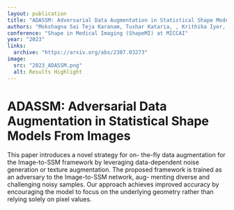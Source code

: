 ```yaml
---
layout: publication
title: "ADASSM: Adversarial Data Augmentation in Statistical Shape Models From Images"
authors: "Mokshagna Sai Teja Karanam, Tushar Kataria, , Krithika Iyer, Shireen Elhabian. "
conference: "Shape in Medical Imaging (ShapeMI) at MICCAI"
year: "2023"
links: 
  archive: "https://arxiv.org/abs/2307.03273"
image:
  src: "2023_ADASSM.png"
  alt: Results Highlight
---
```


# ADASSM: Adversarial Data Augmentation in Statistical Shape Models From Images
This paper introduces a novel strategy for on-
the-fly data augmentation for the Image-to-SSM framework by leveraging
data-dependent noise generation or texture augmentation. The proposed
framework is trained as an adversary to the Image-to-SSM network, aug-
menting diverse and challenging noisy samples. Our approach achieves
improved accuracy by encouraging the model to focus on the underlying
geometry rather than relying solely on pixel values.